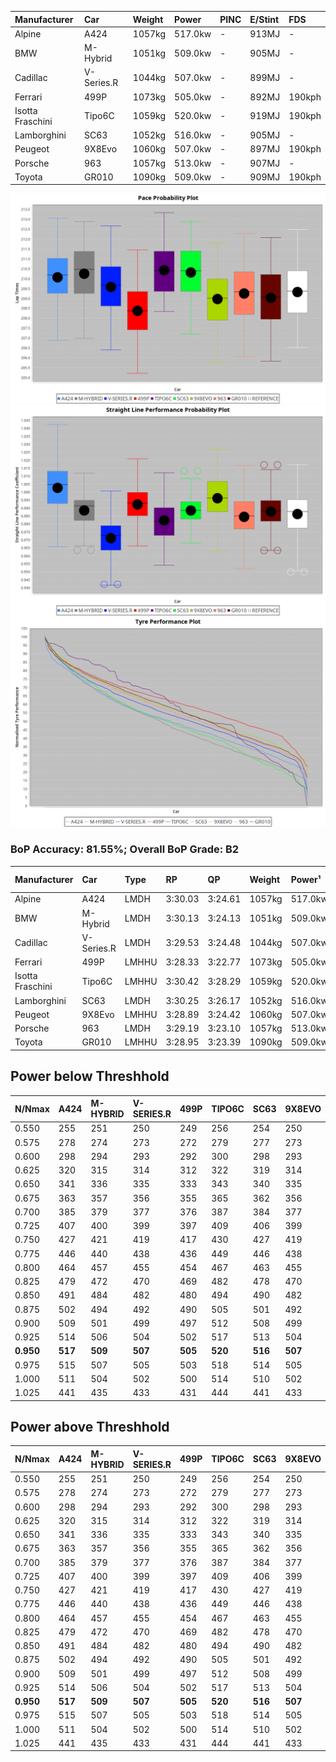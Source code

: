 | Manufacturer     | Car        | Weight | Power   | PINC    | E/Stint | FDS     |
|:-|:-|:-|:-|:-|:-|:-|
| Alpine           | A424       | 1057kg | 517.0kw |    -    | 913MJ   |    -    |
| BMW              | M-Hybrid   | 1051kg | 509.0kw |    -    | 905MJ   |    -    |
| Cadillac         | V-Series.R | 1044kg | 507.0kw |    -    | 899MJ   |    -    |
| Ferrari          | 499P       | 1073kg | 505.0kw |    -    | 892MJ   | 190kph  |
| Isotta Fraschini | Tipo6C     | 1059kg | 520.0kw |    -    | 919MJ   | 190kph  |
| Lamborghini      | SC63       | 1052kg | 516.0kw |    -    | 905MJ   |    -    |
| Peugeot          | 9X8Evo     | 1060kg | 507.0kw |    -    | 897MJ   | 190kph  |
| Porsche          | 963        | 1057kg | 513.0kw |    -    | 907MJ   |    -    |
| Toyota           | GR010      | 1090kg | 509.0kw |    -    | 909MJ   | 190kph  |

![PACECHART](./IMG/ACOMETHOD.png)
![STRAIGHTLINEPERFORMANCECHART](./IMG/ACOMETHOD_sp.png)
![TYREPERFORMANCECHART](./IMG/ACOMETHOD_tw.png)

### BoP Accuracy: 81.55%; Overall BoP Grade: B2
| Manufacturer     | Car        | Type  | RP      | QP      | Weight | Power¹  | Threshhold | PINC    | Power²   | E/Stint | AVG Vmax  | FDS     | RDLC | L/Stint | BOP-Grade | Model Accuracy | Model Points | Match%  | SimDiff |
|:-|:-|:-|:-|:-|:-|:-|:-|:-|:-|:-|:-|:-|:-|:-|:-|:-|:-|:-|:-|
| Alpine           | A424       | LMDH  | 3:30.03 | 3:24.61 | 1057kg | 517.0kw | 210.0kph   |    -    | 517.00kw |  913MJ  | 334.73kph |    -    | 1.00 | 12      | +B1       | 99.61%         | 762          | 85.95%  | #       |
| BMW              | M-Hybrid   | LMDH  | 3:30.13 | 3:24.13 | 1051kg | 509.0kw | 210.0kph   |    -    | 509.00kw |  905MJ  | 331.60kph |    -    | 1.00 | 12      | +B1       | 100.00%        | 1826         | 88.09%  | #       |
| Cadillac         | V-Series.R | LMDH  | 3:29.53 | 3:24.48 | 1044kg | 507.0kw | 210.0kph   |    -    | 507.00kw |  899MJ  | 328.90kph |    -    | 1.02 | 12      | ~A1       | 99.00%         | 3184         | 100.00% | ±0.23s  |
| Ferrari          | 499P       | LMHHU | 3:28.33 | 3:22.77 | 1073kg | 505.0kw | 210.0kph   |    -    | 505.00kw |  892MJ  | 330.60kph | 190kph  | 1.02 | 12      | -C2       | 98.07%         | 3550         | 71.84%  | ±0.04s  |
| Isotta Fraschini | Tipo6C     | LMHHU | 3:30.42 | 3:28.29 | 1059kg | 520.0kw | 210.0kph   |    -    | 520.00kw |  919MJ  | 331.61kph | 190kph  | 1.04 | 12      | +Ω1       | 96.81%         | 91           | 42.95%  | #       |
| Lamborghini      | SC63       | LMDH  | 3:30.25 | 3:26.17 | 1052kg | 516.0kw | 210.0kph   |    -    | 516.00kw |  905MJ  | 332.12kph |    -    | 1.04 | 12      | +B2       | 100.00%        | 529          | 82.13%  | #       |
| Peugeot          | 9X8Evo     | LMHHU | 3:28.89 | 3:24.42 | 1060kg | 507.0kw | 210.0kph   |    -    | 507.00kw |  897MJ  | 332.30kph | 190kph  | 0.99 | 12      | -B2       | 99.21%         | 377          | 82.91%  | #       |
| Porsche          | 963        | LMDH  | 3:29.19 | 3:23.10 | 1057kg | 513.0kw | 210.0kph   |    -    | 513.00kw |  907MJ  | 331.22kph |    -    | 1.00 | 12      | -A2       | 99.96%         | 10176        | 92.84%  | ±0.11s  |
| Toyota           | GR010      | LMHHU | 3:28.95 | 3:23.39 | 1090kg | 509.0kw | 210.0kph   |    -    | 509.00kw |  909MJ  | 329.17kph | 190kph  | 1.00 | 12      | -B1       | 99.95%         | 5509         | 87.23%  | ±0.15s  |

## Power below Threshhold
| N/Nmax    | A424    | M-HYBRID | V-SERIES.R | 499P    | TIPO6C  | SC63    | 9X8EVO  | 963     | GR010   |
|:-|:-|:-|:-|:-|:-|:-|:-|:-|:-|
|  0.550    |  255    |  251     |  250       |  249    |  256    |  254    |  250    |  253    |  251    |
|  0.575    |  278    |  274     |  273       |  272    |  279    |  277    |  273    |  276    |  274    |
|  0.600    |  298    |  294     |  293       |  292    |  300    |  298    |  293    |  296    |  294    |
|  0.625    |  320    |  315     |  314       |  312    |  322    |  319    |  314    |  317    |  315    |
|  0.650    |  341    |  336     |  335       |  333    |  343    |  340    |  335    |  338    |  336    |
|  0.675    |  363    |  357     |  356       |  355    |  365    |  362    |  356    |  360    |  357    |
|  0.700    |  385    |  379     |  377       |  376    |  387    |  384    |  377    |  382    |  379    |
|  0.725    |  407    |  400     |  399       |  397    |  409    |  406    |  399    |  403    |  400    |
|  0.750    |  427    |  421     |  419       |  417    |  430    |  427    |  419    |  424    |  421    |
|  0.775    |  446    |  440     |  438       |  436    |  449    |  446    |  438    |  443    |  440    |
|  0.800    |  464    |  457     |  455       |  454    |  467    |  463    |  455    |  461    |  457    |
|  0.825    |  479    |  472     |  470       |  469    |  482    |  478    |  470    |  476    |  472    |
|  0.850    |  491    |  484     |  482       |  480    |  494    |  490    |  482    |  487    |  484    |
|  0.875    |  502    |  494     |  492       |  490    |  505    |  501    |  492    |  498    |  494    |
|  0.900    |  509    |  501     |  499       |  497    |  512    |  508    |  499    |  505    |  501    |
|  0.925    |  514    |  506     |  504       |  502    |  517    |  513    |  504    |  510    |  506    |
| **0.950** | **517** | **509**  | **507**    | **505** | **520** | **516** | **507** | **513** | **509** |
|  0.975    |  515    |  507     |  505       |  503    |  518    |  514    |  505    |  511    |  507    |
|  1.000    |  511    |  504     |  502       |  500    |  514    |  510    |  502    |  507    |  504    |
|  1.025    |  441    |  435     |  433       |  431    |  444    |  441    |  433    |  438    |  435    |

## Power above Threshhold
| N/Nmax    | A424    | M-HYBRID | V-SERIES.R | 499P    | TIPO6C  | SC63    | 9X8EVO  | 963     | GR010   |
|:-|:-|:-|:-|:-|:-|:-|:-|:-|:-|
|  0.550    |  255    |  251     |  250       |  249    |  256    |  254    |  250    |  253    |  251    |
|  0.575    |  278    |  274     |  273       |  272    |  279    |  277    |  273    |  276    |  274    |
|  0.600    |  298    |  294     |  293       |  292    |  300    |  298    |  293    |  296    |  294    |
|  0.625    |  320    |  315     |  314       |  312    |  322    |  319    |  314    |  317    |  315    |
|  0.650    |  341    |  336     |  335       |  333    |  343    |  340    |  335    |  338    |  336    |
|  0.675    |  363    |  357     |  356       |  355    |  365    |  362    |  356    |  360    |  357    |
|  0.700    |  385    |  379     |  377       |  376    |  387    |  384    |  377    |  382    |  379    |
|  0.725    |  407    |  400     |  399       |  397    |  409    |  406    |  399    |  403    |  400    |
|  0.750    |  427    |  421     |  419       |  417    |  430    |  427    |  419    |  424    |  421    |
|  0.775    |  446    |  440     |  438       |  436    |  449    |  446    |  438    |  443    |  440    |
|  0.800    |  464    |  457     |  455       |  454    |  467    |  463    |  455    |  461    |  457    |
|  0.825    |  479    |  472     |  470       |  469    |  482    |  478    |  470    |  476    |  472    |
|  0.850    |  491    |  484     |  482       |  480    |  494    |  490    |  482    |  487    |  484    |
|  0.875    |  502    |  494     |  492       |  490    |  505    |  501    |  492    |  498    |  494    |
|  0.900    |  509    |  501     |  499       |  497    |  512    |  508    |  499    |  505    |  501    |
|  0.925    |  514    |  506     |  504       |  502    |  517    |  513    |  504    |  510    |  506    |
| **0.950** | **517** | **509**  | **507**    | **505** | **520** | **516** | **507** | **513** | **509** |
|  0.975    |  515    |  507     |  505       |  503    |  518    |  514    |  505    |  511    |  507    |
|  1.000    |  511    |  504     |  502       |  500    |  514    |  510    |  502    |  507    |  504    |
|  1.025    |  441    |  435     |  433       |  431    |  444    |  441    |  433    |  438    |  435    |
